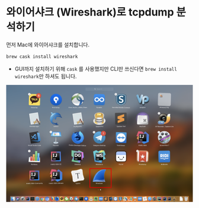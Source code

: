 # 와이어샤크 (Wireshark)로 tcpdump 분석하기

먼저 Mac에 와이어샤크를 설치합니다.

```bash
brew cask install wireshark
```

* GUI까지 설치하기 위해 ```cask``` 를 사용했지만 CLI만 쓰신다면 ```brew install wireshark```만 하셔도 됩니다.

![install](./images/install.png)